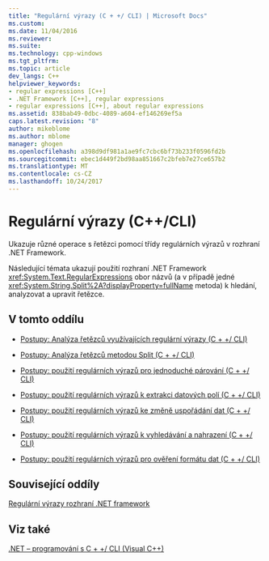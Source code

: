 ```yaml
---
title: "Regulární výrazy (C + +/ CLI) | Microsoft Docs"
ms.custom: 
ms.date: 11/04/2016
ms.reviewer: 
ms.suite: 
ms.technology: cpp-windows
ms.tgt_pltfrm: 
ms.topic: article
dev_langs: C++
helpviewer_keywords:
- regular expressions [C++]
- .NET Framework [C++], regular expressions
- regular expressions [C++], about regular expressions
ms.assetid: 838bab49-0dbc-4089-a604-ef146269ef5a
caps.latest.revision: "8"
author: mikeblome
ms.author: mblome
manager: ghogen
ms.openlocfilehash: a398d9df981a1ae9fc7cbc6bf73b233f0596fd2b
ms.sourcegitcommit: ebec1d449f2bd98aa851667c2bfeb7e27ce657b2
ms.translationtype: MT
ms.contentlocale: cs-CZ
ms.lasthandoff: 10/24/2017
---
```

# <a name="regular-expressions-ccli"></a>Regulární výrazy (C++/CLI)
Ukazuje různé operace s řetězci pomocí třídy regulárních výrazů v rozhraní .NET Framework.  
  
 Následující témata ukazují použití rozhraní .NET Framework <xref:System.Text.RegularExpressions> obor názvů (a v případě jedné <xref:System.String.Split%2A?displayProperty=fullName> metoda) k hledání, analyzovat a upravit řetězce.  
  
## <a name="in-this-section"></a>V tomto oddílu  
  
-   [Postupy: Analýza řetězců využívajících regulární výrazy (C + +/ CLI)](../dotnet/how-to-parse-strings-using-regular-expressions-cpp-cli.md)  
  
-   [Postupy: Analýza řetězců metodou Split (C + +/ CLI)](../dotnet/how-to-parse-strings-using-the-split-method-cpp-cli.md)  
  
-   [Postupy: použití regulárních výrazů pro jednoduché párování (C + +/ CLI)](../dotnet/how-to-use-regular-expressions-for-simple-matching-cpp-cli.md)  
  
-   [Postupy: použití regulárních výrazů k extrakci datových polí (C + +/ CLI)](../dotnet/how-to-use-regular-expressions-to-extract-data-fields-cpp-cli.md)  
  
-   [Postupy: použití regulárních výrazů ke změně uspořádání dat (C + +/ CLI)](../dotnet/how-to-use-regular-expressions-to-rearrange-data-cpp-cli.md)  
  
-   [Postupy: použití regulárních výrazů k vyhledávání a nahrazení (C + +/ CLI)](../dotnet/how-to-use-regular-expressions-to-search-and-replace-cpp-cli.md)  
  
-   [Postupy: použití regulárních výrazů pro ověření formátu dat (C + +/ CLI)](../dotnet/how-to-use-regular-expressions-to-validate-data-formatting-cpp-cli.md)  
  
## <a name="related-sections"></a>Související oddíly  
 [Regulární výrazy rozhraní .NET framework](/dotnet/standard/base-types/regular-expressions)  
  
## <a name="see-also"></a>Viz také  
 [.NET – programování s C + +/ CLI (Visual C++)](../dotnet/dotnet-programming-with-cpp-cli-visual-cpp.md)